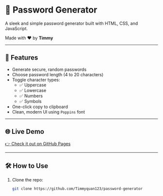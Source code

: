 

# 🔐 Password Generator

A sleek and simple password generator built with HTML, CSS, and JavaScript.

Made with ❤️ by **Timmy**

---

## 🚀 Features

- Generate secure, random passwords
- Choose password length (4 to 20 characters)
- Toggle character types:
  - ✅ Uppercase
  - ✅ Lowercase
  - ✅ Numbers
  - ✅ Symbols
- One-click copy to clipboard
- Clean, modern UI using `Poppins` font

---



## 🌐 Live Demo

[👉 Check it out on GitHub Pages](https://timmyquan123.github.io/Timmyquan123/password-generator)

---

## 🛠️ How to Use

1. Clone the repo:
   ```bash
   git clone https://github.com/Timmyquan123/password-generator
